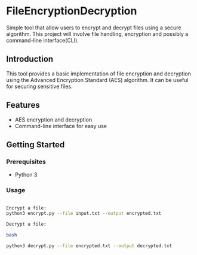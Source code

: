 # FileEncryptionDecryption
Simple tool that allow users to encrypt and decrypt files using a secure algorithm. This project will involve file handling, encryption and possibly a command-line interface(CLI).

## Introduction

This tool provides a basic implementation of file encryption and decryption using the Advanced Encryption Standard (AES) algorithm. It can be useful for securing sensitive files.

## Features

- AES encryption and decryption
- Command-line interface for easy use

## Getting Started

### Prerequisites

- Python 3

### Usage



```bash

Encrypt a file:
python3 encrypt.py --file input.txt --output encrypted.txt

Decrypt a file:

bash

python3 decrypt.py --file encrypted.txt --output decrypted.txt
